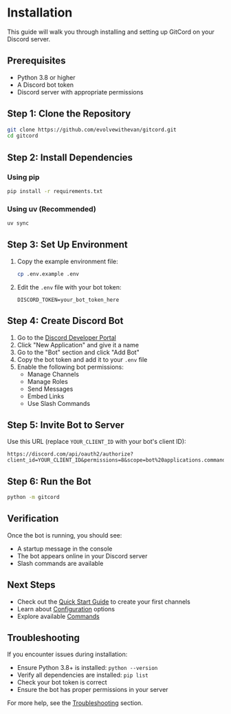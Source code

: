 # Installation

This guide will walk you through installing and setting up GitCord on your Discord server.

## Prerequisites

- Python 3.8 or higher
- A Discord bot token
- Discord server with appropriate permissions

## Step 1: Clone the Repository

```bash
git clone https://github.com/evolvewithevan/gitcord.git
cd gitcord
```

## Step 2: Install Dependencies

### Using pip

```bash
pip install -r requirements.txt
```

### Using uv (Recommended)

```bash
uv sync
```

## Step 3: Set Up Environment

1. Copy the example environment file:
   ```bash
   cp .env.example .env
   ```

2. Edit the `.env` file with your bot token:
   ```env
   DISCORD_TOKEN=your_bot_token_here
   ```

## Step 4: Create Discord Bot

1. Go to the [Discord Developer Portal](https://discord.com/developers/applications)
2. Click "New Application" and give it a name
3. Go to the "Bot" section and click "Add Bot"
4. Copy the bot token and add it to your `.env` file
5. Enable the following bot permissions:
   - Manage Channels
   - Manage Roles
   - Send Messages
   - Embed Links
   - Use Slash Commands

## Step 5: Invite Bot to Server

Use this URL (replace `YOUR_CLIENT_ID` with your bot's client ID):

```
https://discord.com/api/oauth2/authorize?client_id=YOUR_CLIENT_ID&permissions=8&scope=bot%20applications.commands
```

## Step 6: Run the Bot

```bash
python -m gitcord
```

## Verification

Once the bot is running, you should see:
- A startup message in the console
- The bot appears online in your Discord server
- Slash commands are available

## Next Steps

- Check out the [Quick Start Guide](./quick-start.md) to create your first channels
- Learn about [Configuration](./configuration.md) options
- Explore available [Commands](../user-guide/commands.md)

## Troubleshooting

If you encounter issues during installation:

- Ensure Python 3.8+ is installed: `python --version`
- Verify all dependencies are installed: `pip list`
- Check your bot token is correct
- Ensure the bot has proper permissions in your server

For more help, see the [Troubleshooting](../troubleshooting/common-issues.md) section. 